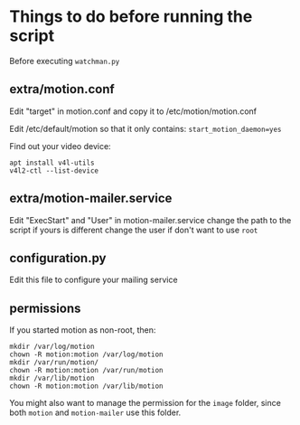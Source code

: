 # Things to do before running the script
Before executing `watchman.py`

## extra/motion.conf
Edit "target" in motion.conf
and copy it to /etc/motion/motion.conf

Edit /etc/default/motion
so that it only contains:
`start_motion_daemon=yes`

Find out your video device:
```
apt install v4l-utils
v4l2-ctl --list-device
```

## extra/motion-mailer.service
Edit "ExecStart" and "User" in motion-mailer.service
change the path to the script if yours is different
change the user if don't want to use `root`

## configuration.py
Edit this file to configure your mailing service

## permissions
If you started motion as non-root, then:
```
mkdir /var/log/motion
chown -R motion:motion /var/log/motion
mkdir /var/run/motion/
chown -R motion:motion /var/run/motion
mkdir /var/lib/motion
chown -R motion:motion /var/lib/motion
```
You might also want to manage the permission for the `image` folder,
since both `motion` and `motion-mailer` use this folder.
